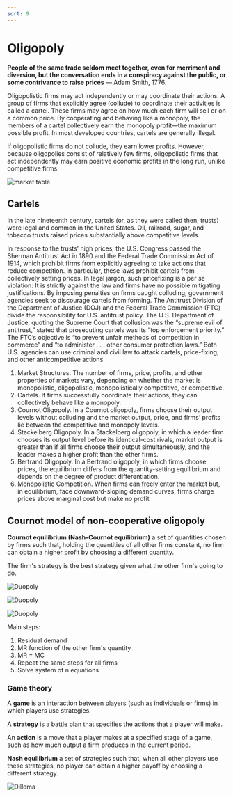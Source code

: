 ```yaml
---
sort: 9
---
```


# Oligopoly


__People of the same trade seldom meet together, even for merriment and diversion, but the conversation ends in a conspiracy against the public, or some contrivance to raise prices__ — Adam Smith, 1776.



Oligopolistic firms may act independently or may coordinate their actions. A group
of firms that explicitly agree (collude) to coordinate their activities is called a cartel.
These firms may agree on how much each firm will sell or on a common price. By
cooperating and behaving like a monopoly, the members of a cartel collectively earn
the monopoly profit—the maximum possible profit. In most developed countries, cartels are generally illegal.


If oligopolistic firms do not collude, they earn lower profits. However, because
oligopolies consist of relatively few firms, oligopolistic firms that act independently
may earn positive economic profits in the long run, unlike competitive firms.



![market table]({{site.baseurl}}/assets/images/market_table.png)

## Cartels
In the late nineteenth century, cartels (or, as they were called then, trusts) were legal
and common in the United States. Oil, railroad, sugar, and tobacco trusts raised prices
substantially above competitive levels.


In response to the trusts’ high prices, the U.S. Congress passed the Sherman Antitrust Act in 1890 and the Federal Trade Commission Act of 1914, which prohibit
firms from explicitly agreeing to take actions that reduce competition. In particular,
these laws prohibit cartels from collectively setting prices. In legal jargon, such pricefixing is a per se violation: It is strictly against the law and firms have no possible
mitigating justifications. By imposing penalties on firms caught colluding, government agencies seek to discourage cartels from forming.
The Antitrust Division of the Department of Justice (DOJ) and the Federal Trade Commission (FTC) divide the responsibility for U.S. antitrust policy. The U.S. Department of Justice, quoting the Supreme Court that collusion was the “supreme evil of antitrust,” stated that prosecuting cartels was its “top enforcement priority.” The FTC’s objective is “to prevent unfair methods of competition in commerce” and “to administer . . . other consumer protection laws.” Both U.S. agencies can use criminal
and civil law to attack cartels, price-fixing, and other anticompetitive actions.

1. Market Structures. The number of firms, price, profits, and other properties of markets vary, depending on whether the market is monopolistic, oligopolistic, monopolistically competitive, or competitive.
2. Cartels. If firms successfully coordinate their actions, they can collectively behave like a monopoly.
3. Cournot Oligopoly. In a Cournot oligopoly, firms choose their output levels without colluding and the market output, price, and firms’ profits lie between the competitive and monopoly levels.
4. Stackelberg Oligopoly. In a Stackelberg oligopoly, in which a leader firm chooses its output level before its identical-cost rivals, market output is greater than if all firms choose their output simultaneously, and the leader makes a higher profit than the other firms.
5. Bertrand Oligopoly. In a Bertrand oligopoly, in which firms choose prices, the equilibrium differs from the quantity-setting equilibrium and depends on the degree of product differentiation.
6. Monopolistic Competition. When firms can freely enter the market but, in equilibrium, face downward-sloping demand curves, firms charge prices above marginal cost but make no profit

## Cournot model of non-cooperative oligopoly

**Cournot equilibrium (Nash-Cournot
equilibrium)** a set of quantities chosen by firms such that, holding
the quantities of all other firms constant, no firm
can obtain a higher profit
by choosing a different
quantity.

The firm's strategy is the best strategy given what
the other firm's going to do.

![Duopoly]({{site.baseurl}}/assets/images/duopoly.png)


![Duopoly]({{site.baseurl}}/assets/images/duo_nash.png)

![Duopoly]({{site.baseurl}}/assets/images/duo_alg.png)

Main steps:
1. Residual demand
2. MR function of the other firm's quantity
3. MR = MC
4. Repeat the same steps for all firms
5. Solve system of n equations

### Game theory


A **game** is an interaction between players (such as individuals or firms) in which players use strategies.

A **strategy** is a battle plan that specifies the actions that a player
will make.

An **action** is a move that a player makes at a specified stage of a game,
such as how much output a firm produces in the current period.

**Nash equilibrium** a set of strategies such that, when all other players
use these strategies, no player can obtain a higher
payoff by choosing a different strategy.

![Dillema]({{site.baseurl}}/assets/images/dillema.png)
